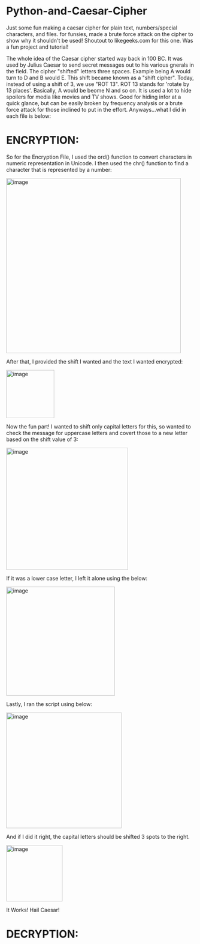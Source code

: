 # Python-and-Caesar-Cipher
Just some fun making a caesar cipher for plain text, numbers/special characters, and files. for funsies, made a brute force attack on the cipher to show why it shouldn't be used!
Shoutout to likegeeks.com for this one. Was a fun project and tutorial!

The whole idea of the Caesar cipher started way back in 100 BC. It was used by Julius Caesar to send secret messages out to his various gnerals in the field. The cipher "shifted" letters three spaces. Example being A would turn to D and B would E. This shift became known as a "shift cipher". Today, instead of using a shift of 3, we use "ROT 13". ROT 13 stands for 'rotate by 13 places'. Basically, A would be beome N and so on. It is used a lot to hide spoilers for media like movies and TV shows. Good for hiding infor at a quick glance, but can be easily broken by frequency analysis or a brute force attack for those inclined to put in the effort. Anyways...what I did in each file is below:

# ENCRYPTION:
So for the Encryption File, I used the ord() function to convert characters in numeric representation in Unicode. I then used the chr() function to find a character that is represented by a number:



<img width="466" alt="image" src="https://github.com/S-Scrib/Python-and-Caesar-Cipher/assets/152911365/7fe382fe-b8fc-4794-ad5b-c5a8425e5fb2">

After that, I provided the shift I wanted and the text I wanted encrypted:


<img width="128" alt="image" src="https://github.com/S-Scrib/Python-and-Caesar-Cipher/assets/152911365/537d1fc7-3c21-44dc-98e1-bf91634e48ab">

Now the fun part! I wanted to shift only capital letters for this, so wanted to check the message for uppercase letters and covert those to a new letter based on the shift value of 3:


<img width="325" alt="image" src="https://github.com/S-Scrib/Python-and-Caesar-Cipher/assets/152911365/a3dd9457-f924-4ab7-bf44-677815f754b6">

If it was a lower case letter, I left it alone using the below:


<img width="290" alt="image" src="https://github.com/S-Scrib/Python-and-Caesar-Cipher/assets/152911365/ff5fb4c8-d671-4b8d-9ab6-f7250e05d3b2">

Lastly, I ran the script using below:


<img width="308" alt="image" src="https://github.com/S-Scrib/Python-and-Caesar-Cipher/assets/152911365/0428a45d-d53d-4608-8099-a44a27f7ad4b">

And if I did it right, the capital letters should be shifted 3 spots to the right. 


<img width="150" alt="image" src="https://github.com/S-Scrib/Python-and-Caesar-Cipher/assets/152911365/94ea3fed-e5c6-447a-9445-26d670101397">


It Works! Hail Caesar!

# DECRYPTION:
